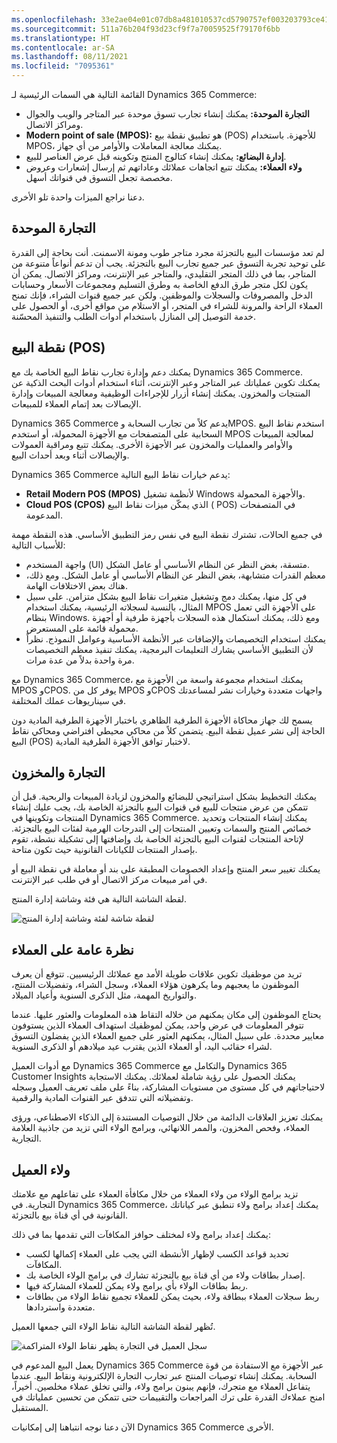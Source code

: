 ```yaml
---
ms.openlocfilehash: 33e2ae04e01c07db8a481010537cd5790757ef003203793ce41c598aedc30fb1
ms.sourcegitcommit: 511a76b204f93d23cf9f7a70059525f79170f6bb
ms.translationtype: HT
ms.contentlocale: ar-SA
ms.lasthandoff: 08/11/2021
ms.locfileid: "7095361"
---
```

القائمة التالية هي السمات الرئيسية لـ Dynamics 365 Commerce:

- **التجارة الموحدة:** يمكنك إنشاء تجارب تسوق موحدة عبر المتاجر والويب والجوال ومراكز الاتصال.
- **Modern point of sale‏ (MPOS):** هو تطبيق نقطة بيع (POS) للأجهزة. باستخدام MPOS، يمكنك معالجة المعاملات والأوامر من أي جهاز.
- **إدارة البضائع:** يمكنك إنشاء كتالوج المنتج وتكوينه قبل عرض العناصر للبيع.
- **ولاء العملاء:** يمكنك تتبع اتجاهات عملائك وعاداتهم ثم إرسال إشعارات وعروض مخصصة تجعل التسوق في قنواتك أسهل.

دعنا نراجع الميزات واحدة تلو الأخرى.

## <a name="unified-commerce"></a>التجارة الموحدة

لم تعد مؤسسات البيع بالتجزئة مجرد متاجر طوب ومونة الاسمنت. أنت بحاجة إلى القدرة على توحيد تجربة التسوق عبر جميع تجارب البيع بالتجزئة. يجب أن تدعم أنواعاً متنوعة من المتاجر، بما في ذلك المتجر التقليدي، والمتاجر عبر الإنترنت، ومراكز الاتصال. يمكن أن يكون لكل متجر طرق الدفع الخاصة به وطرق التسليم ومجموعات الأسعار وحسابات الدخل والمصروفات والسجلات والموظفين. ولكن عبر جميع قنوات الشراء، فإنك تمنح العملاء الراحة والمرونة للشراء في المتجر، أو الاستلام من مواقع أخرى، أو الحصول على خدمة التوصيل إلى المنازل باستخدام أدوات الطلب والتنفيذ المحسّنة.

## <a name="point-of-sale-pos"></a>نقطة البيع (POS)

يمكنك دعم وإدارة تجارب نقاط البيع الخاصة بك مع Dynamics 365 Commerce. يمكنك تكوين عملياتك عبر المتاجر وعبر الإنترنت، أثناء استخدام أدوات البحث الذكية عن المنتجات والمخزون. يمكنك إنشاء أزرار للإجراءات الوظيفية ومعالجة المبيعات وإدارة الإيصالات بعد إتمام العملاء للمبيعات.

Dynamics 365 Commerce يدعم كلاً من تجارب السحابة وMPOS. استخدم نقاط البيع السحابية على المتصفحات مع الأجهزة المحمولة، أو استخدم MPOS لمعالجة المبيعات والأوامر والعمليات والمخزون عبر الأجهزة الأخرى. يمكنك تتبع ومراقبة العمولات والإيصالات أثناء وبعد أحداث البيع.

Dynamics 365 Commerce يدعم خيارات نقاط البيع التالية:

- **Retail Modern POS (MPOS)** لأنظمة تشغيل Windows والأجهزة المحمولة.
- **Cloud POS‏ (CPOS)** الذي يمكّن ميزات نقاط البيع ( POS) في المتصفحات المدعومة.

في جميع الحالات، تشترك نقطة البيع في نفس رمز التطبيق الأساسي. هذه النقطة مهمة للأسباب التالية:

- واجهة المستخدم (UI) متسقة، بغض النظر عن النظام الأساسي أو عامل الشكل.
- معظم القدرات متشابهة، بغض النظر عن النظام الأساسي أو عامل الشكل. ومع ذلك، هناك بعض الاختلافات الهامة. 
- في كل منها، يمكنك دمج وتشغيل متغيرات نقاط البيع بشكل متزامن. على سبيل المثال، بالنسبة لسجلاته الرئيسية، يمكنك استخدام MPOS على الأجهزة التي تعمل بنظام Windows. ومع ذلك، يمكنك استكمال هذه السجلات بأجهزة طرفية أو أجهزة محمولة قائمة على المستعرض.
- يمكنك استخدام التخصيصات والإضافات عبر الأنظمة الأساسية وعوامل النموذج. نظراً لأن التطبيق الأساسي يشارك التعليمات البرمجية، يمكنك تنفيذ معظم التخصيصات مرة واحدة بدلاً من عدة مرات.

مع Dynamics 365 Commerce، يمكنك استخدام مجموعة واسعة من الأجهزة مع MPOS وCPOS. يوفر كل من MPOS وCPOS واجهات متعددة وخيارات نشر لمساعدتك في سيناريوهات عملك المختلفة. 

يسمح لك جهاز محاكاة الأجهزة الطرفية الظاهري باختبار الأجهزة الطرفية المادية دون الحاجة إلى نشر عميل نقطة البيع. يتضمن كلاً من محاكي محيطي افتراضي ومحاكي نقاط البيع (POS) لاختبار توافق الأجهزة الطرفية المادية.

## <a name="merchandising-and-inventory"></a>التجارة والمخزون

يمكنك التخطيط بشكل استراتيجي للبضائع والمخزون لزيادة المبيعات والربحية. قبل أن تتمكن من عرض منتجات للبيع في قنوات البيع بالتجزئة الخاصة بك، يجب عليك إنشاء المنتجات وتكوينها في Dynamics 365 Commerce. يمكنك إنشاء المنتجات وتحديد خصائص المنتج والسمات وتعيين المنتجات إلى التدرجات الهرمية لفئات البيع بالتجزئة. لإتاحة المنتجات لقنوات البيع بالتجزئة الخاصة بك وإضافتها إلى تشكيلة نشطة، تقوم بإصدار المنتجات للكيانات القانونية حيث تكون متاحة.

يمكنك تغيير سعر المنتج وإعداد الخصومات المطبقة على بند أو معاملة في نقطة البيع أو في أمر مبيعات مركز الاتصال أو في طلب عبر الإنترنت.

لقطة الشاشة التالية هي فئة وشاشة إدارة المنتج.

![لقطة شاشة لفئة وشاشة إدارة المنتج](../media/m14-merchandising.png)

## <a name="clienteling-overview"></a>نظرة عامة على العملاء

تريد من موظفيك تكوين علاقات طويلة الأمد مع عملائك الرئيسيين. تتوقع أن يعرف الموظفون ما يعجبهم وما يكرهون هؤلاء العملاء، وسجل الشراء، وتفضيلات المنتج، والتواريخ المهمة، مثل الذكرى السنوية وأعياد الميلاد.

يحتاج الموظفون إلى مكان يمكنهم من خلاله التقاط هذه المعلومات والعثور عليها. عندما تتوفر المعلومات في عرض واحد، يمكن لموظفيك استهداف العملاء الذين يستوفون معايير محددة. على سبيل المثال، يمكنهم العثور على جميع العملاء الذين يفضلون التسوق لشراء حقائب اليد، أو العملاء الذين يقترب عيد ميلادهم أو الذكرى السنوية.

مع أدوات العميل Dynamics 365 Commerce والتكامل مع Dynamics 365 Customer Insights يمكنك الحصول على رؤية شاملة لعملائك. يمكنك الاستجابة لاحتياجاتهم في كل مستوى من مستويات المشاركة، بناءً على ملف تعريف العميل وسجله وتفضيلاته التي تتدفق عبر القنوات المادية والرقمية.

يمكنك تعزيز العلاقات الدائمة من خلال التوصيات المستندة إلى الذكاء الاصطناعي، ورؤى العملاء، وفحص المخزون، والممر اللانهائي، وبرامج الولاء التي تزيد من جاذبية العلامة التجارية.

## <a name="customer-loyalty"></a>ولاء العميل

تزيد برامج الولاء من ولاء العملاء من خلال مكافأة العملاء على تفاعلهم مع علامتك التجارية. في Dynamics 365 Commerce، يمكنك إعداد برامج ولاء تنطبق عبر كياناتك القانونية في أي قناة بيع بالتجزئة.

يمكنك إعداد برامج ولاء لمختلف حوافز المكافآت التي تقدمها بما في ذلك:

- تحديد قواعد الكسب لإظهار الأنشطة التي يجب على العملاء إكمالها لكسب المكافآت.
- إصدار بطاقات ولاء من أي قناة بيع بالتجزئة تشارك في برامج الولاء الخاصة بك.
- ربط بطاقات الولاء بأي برامج ولاء يمكن للعملاء المشاركة فيها.
- ربط سجلات العملاء ببطاقة ولاء، بحيث يمكن للعملاء تجميع نقاط الولاء من بطاقات متعددة واستردادها.

تُظهر لقطة الشاشة التالية نقاط الولاء التي جمعها العميل.

![سجل العميل في التجارة يظهر نقاط الولاء المتراكمة](../media/m14-dynamics-365-commerce-window.png)
 
يعمل البيع المدعوم في Dynamics 365 Commerce عبر الأجهزة مع الاستفادة من قوة السحابة. يمكنك إنشاء توصيات المنتج عبر تجارب التجارة الإلكترونية ونقاط البيع. عندما يتفاعل العملاء مع متجرك، فإنهم يبنون برامج ولاء، والتي تخلق عملاء مخلصين. أخيراً، امنح عملاءك القدرة على ترك المراجعات والتقييمات حتى تتمكن من تحسين عملياتك في المستقبل.

الآن دعنا نوجه انتباهنا إلى إمكانيات Dynamics 365 Commerce الأخرى.
